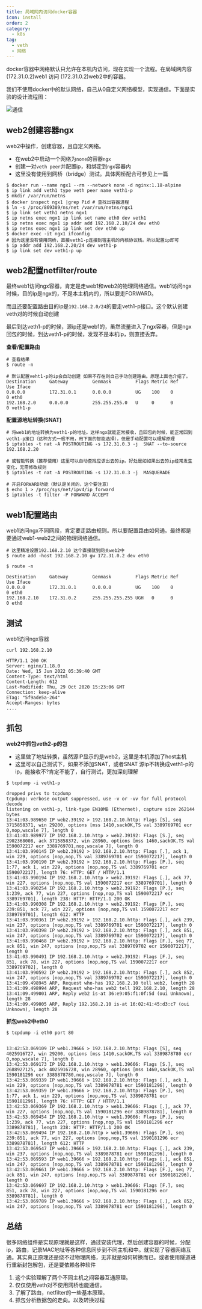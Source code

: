 ```yaml
---
title: 局域网内访问docker容器
icon: install
order: 2
category:
  - k8s
tag:
  - veth
  - 网络
---
```


docker容器中网络默认只允许在本机内访问，现在实现一个流程。在局域网内容(172.31.0.2)web1 访问 (172.31.0.2)web2中的容器。

我们不使用docker中的默认网络，自己从0自定义网络模型，实现通信。下面是实验的设计流程图：

![通信](./assets/pc-container.png)

## web2创建容器ngx

web2中操作，创建容器，且自定义网络。

- 在web2中启动一个网络为`none`的容器`ngx`
- 创建一对`veth peer`并配置ip，和绑定到`ngx`容器内
- 这里没有使用到网桥（bridge）测试。具体网桥配合可参见上一篇

```shell
$ docker run --name ngx1 --rm --network none -d nginx:1.18-alpine
$ ip link add veth1 type veth peer name veth1-p
$ mkdir /var/run/netns
$ docker inspect ngx1 |grep Pid # 查找出容器进程
$ ln -s /proc/869389/ns/net /var/run/netns/ngx1
$ ip link set veth1 netns ngx1
$ ip netns exec ngx1 ip link set name eth0 dev veth1
$ ip netns exec ngx1 ip addr add 192.168.2.10/24 dev eth0
$ ip netns exec ngx1 ip link set dev eth0 up
$ docker exec -it ngx1 ifconfig
# 因为这里没有使用网桥，直接veth1-p连接到宿主机的内核协议栈。所以配置ip即可
$ ip addr add 192.168.2.20/24 dev veth1-p
$ ip link set dev veth1-p up
```

## web2配置netfilter/route

最终web1访问ngx容器，肯定是走web1和web2的物理网络通信。web1访问ngx时候，目的ip是ngx的，不是本主机内的，所以要走FORWARD。

而且还要配置路由目的ip是`192.168.2.0/24`的要走veth1-p接口。这个默认创建veth对的时候自动创建

最后到达veth1-p的时候，源ip还是web1的，虽然流量进入了ngx容器，但是ngx回包的时候，到达veth1-p的时候，发现不是本机ip，则直接丢弃。

**查看/配置路由**

```shell
# 查看结果
$ route -n

# 默认配置veht1-p的ip会自动创建 如果不存在则自己手动创建路由。原理上面也介绍了。
Destination     Gateway         Genmask         Flags Metric Ref    Use Iface
0.0.0.0         172.31.0.1      0.0.0.0         UG    100    0        0 eth0
192.168.2.0     0.0.0.0         255.255.255.0   U     0      0        0 veth1-p 
```

**配置源地址转换(SNAT)**

```shell
# 将web1的地址转换为veth1-p的地址。这样ngx就能正常接收，且回包的时候，能正常回到veth1-p接口（这种方式一般不用，用下面的智能选择），但是手动配置可以理解原理
$ iptables -t nat -A POSTROUTING -s 172.31.0.3 -j  SNAT --to-source 192.168.2.20

# 或智能转换（推荐使用）这里可以自动查找应该出去的ip。好处是如如果出去的ip经常发生变化，无需修改规则
$ iptables -t nat -A POSTROUTING -s 172.31.0.3 -j  MASQUERADE

# 开启FORWARD功能（默认是关闭的，这个要注意）
$ echo 1 > /proc/sys/net/ipv4/ip_forward
$ iptables -t filter -P FORWARD ACCEPT 

```

## web1配置路由

web1访问ngx不同网段，肯定要走路由规则。所以要配置路由如何通。最终都是要通过web1-web2之间的物理网络通信。

```shell
# 这里精准设置192.168.2.10 这个直接就到网关web2中
$ route add -host 192.168.2.10 gw 172.31.0.2 dev eth0

$ route -n

Destination     Gateway         Genmask         Flags Metric Ref    Use Iface
0.0.0.0         172.31.0.1      0.0.0.0         UG    100    0        0 eth0
192.168.2.10    172.31.0.2      255.255.255.255 UGH   0      0        0 eth0
```

## 测试

web1访问ngx容器

```shell
curl 192.168.2.10

HTTP/1.1 200 OK
Server: nginx/1.18.0
Date: Wed, 15 Jun 2022 05:39:40 GMT
Content-Type: text/html
Content-Length: 612
Last-Modified: Thu, 29 Oct 2020 15:23:06 GMT
Connection: keep-alive
ETag: "5f9ade5a-264"
Accept-Ranges: bytes
....
```

## 抓包

**web2中抓包veth2-p的包**

- 这里做了地址转换，虽然源IP显示的是web2，这里是本机添加了host主机
- 这里可以自己测试下，如果不添加SNAT，或者SNAT 源ip不转换成veth1-p的ip，能接收不?肯定不能了，自行测试，更加深刻理解

```shell
$ tcpdump -i veth1-p

dropped privs to tcpdump
tcpdump: verbose output suppressed, use -v or -vv for full protocol decode
listening on veth1-p, link-type EN10MB (Ethernet), capture size 262144 bytes
13:41:03.989650 IP web2.39192 > 192.168.2.10.http: Flags [S], seq 3715858371, win 29200, options [mss 1410,sackOK,TS val 3389769701 ecr 0,nop,wscale 7], length 0
13:41:03.989977 IP 192.168.2.10.http > web2.39192: Flags [S.], seq 2902368008, ack 3715858372, win 28960, options [mss 1460,sackOK,TS val 1590072217 ecr 3389769701,nop,wscale 7], length 0
13:41:03.990145 IP web2.39192 > 192.168.2.10.http: Flags [.], ack 1, win 229, options [nop,nop,TS val 3389769701 ecr 1590072217], length 0
13:41:03.990190 IP web2.39192 > 192.168.2.10.http: Flags [P.], seq 1:77, ack 1, win 229, options [nop,nop,TS val 3389769701 ecr 1590072217], length 76: HTTP: GET / HTTP/1.1
13:41:03.990194 IP 192.168.2.10.http > web2.39192: Flags [.], ack 77, win 227, options [nop,nop,TS val 1590072217 ecr 3389769701], length 0
13:41:03.990254 IP 192.168.2.10.http > web2.39192: Flags [P.], seq 1:239, ack 77, win 227, options [nop,nop,TS val 1590072217 ecr 3389769701], length 238: HTTP: HTTP/1.1 200 OK
13:41:03.990308 IP 192.168.2.10.http > web2.39192: Flags [P.], seq 239:851, ack 77, win 227, options [nop,nop,TS val 1590072217 ecr 3389769701], length 612: HTTP
13:41:03.990361 IP web2.39192 > 192.168.2.10.http: Flags [.], ack 239, win 237, options [nop,nop,TS val 3389769701 ecr 1590072217], length 0
13:41:03.990398 IP web2.39192 > 192.168.2.10.http: Flags [.], ack 851, win 247, options [nop,nop,TS val 3389769702 ecr 1590072217], length 0
13:41:03.990468 IP web2.39192 > 192.168.2.10.http: Flags [F.], seq 77, ack 851, win 247, options [nop,nop,TS val 3389769702 ecr 1590072217], length 0
13:41:03.990491 IP 192.168.2.10.http > web2.39192: Flags [F.], seq 851, ack 78, win 227, options [nop,nop,TS val 1590072217 ecr 3389769702], length 0
13:41:03.990592 IP web2.39192 > 192.168.2.10.http: Flags [.], ack 852, win 247, options [nop,nop,TS val 3389769702 ecr 1590072217], length 0
13:41:09.498945 ARP, Request who-has 192.168.2.10 tell web2, length 28
13:41:09.498994 ARP, Request who-has web2 tell 192.168.2.10, length 28
13:41:09.499001 ARP, Reply web2 is-at 36:e9:05:f1:0f:5d (oui Unknown), length 28
13:41:09.499005 ARP, Reply 192.168.2.10 is-at 16:02:41:45:d3:c7 (oui Unknown), length 28
```

**抓包web2中eth0**

```shell
$ tcpdump -i eth0 port 80 


13:42:53.069109 IP web1.39666 > 192.168.2.10.http: Flags [S], seq 4025916727, win 29200, options [mss 1410,sackOK,TS val 3389878780 ecr 0,nop,wscale 7], length 0
13:42:53.069173 IP 192.168.2.10.http > web1.39666: Flags [S.], seq 2688927125, ack 4025916728, win 28960, options [mss 1460,sackOK,TS val 1590181296 ecr 3389878780,nop,wscale 7], length 0
13:42:53.069339 IP web1.39666 > 192.168.2.10.http: Flags [.], ack 1, win 229, options [nop,nop,TS val 3389878781 ecr 1590181296], length 0
13:42:53.069359 IP web1.39666 > 192.168.2.10.http: Flags [P.], seq 1:77, ack 1, win 229, options [nop,nop,TS val 3389878781 ecr 1590181296], length 76: HTTP: GET / HTTP/1.1
13:42:53.069369 IP 192.168.2.10.http > web1.39666: Flags [.], ack 77, win 227, options [nop,nop,TS val 1590181296 ecr 3389878781], length 0
13:42:53.069454 IP 192.168.2.10.http > web1.39666: Flags [P.], seq 1:239, ack 77, win 227, options [nop,nop,TS val 1590181296 ecr 3389878781], length 238: HTTP: HTTP/1.1 200 OK
13:42:53.069494 IP 192.168.2.10.http > web1.39666: Flags [P.], seq 239:851, ack 77, win 227, options [nop,nop,TS val 1590181296 ecr 3389878781], length 612: HTTP
13:42:53.069547 IP web1.39666 > 192.168.2.10.http: Flags [.], ack 239, win 237, options [nop,nop,TS val 3389878781 ecr 1590181296], length 0
13:42:53.069593 IP web1.39666 > 192.168.2.10.http: Flags [.], ack 851, win 247, options [nop,nop,TS val 3389878781 ecr 1590181296], length 0
13:42:53.069661 IP web1.39666 > 192.168.2.10.http: Flags [F.], seq 77, ack 851, win 247, options [nop,nop,TS val 3389878781 ecr 1590181296], length 0
13:42:53.069697 IP 192.168.2.10.http > web1.39666: Flags [F.], seq 851, ack 78, win 227, options [nop,nop,TS val 1590181296 ecr 3389878781], length 0
13:42:53.069789 IP web1.39666 > 192.168.2.10.http: Flags [.], ack 852, win 247, options [nop,nop,TS val 3389878781 ecr 1590181296], length 0
```

## 总结

很多网络组件是实现原理就是这样，通过安装代理，然后创建容器的时候，分配ip，路由，记录MAC地址等各种信息同步到不同主机和中。就实现了容器网络互通。其实真正原理还是绕不过物理网络，无非就是如何转换而已。或者使用隧道进行重新封包解包，还是要依赖各种软件

1. 这个实验理解了两个不同主机之间容器互通原理。
2. 仅仅使用veth对不使用网桥也能通信。
3. 了解了路由，netfilter的一些基本原理。
4. 抓包分析数据包的走向。以及转换过程